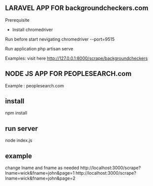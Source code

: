 LARAVEL APP FOR backgroundcheckers.com
---------
Prerequisite
- Install chromedriver

Run before start nevigating
chromedriver --port=9515

Run application 
php artisan serve

Examples: visit here
http://127.0.0.1:8000/scrape/backgroundcheckers


NODE JS APP FOR PEOPLESEARCH.com
-----------
Example : peoplesearch.com

install
----------------
npm install


run server
----------------
node index.js

example
---------------
change lname and fname as needed
http://localhost:3000/scrape?lname=wick&fname=john&page=1
http://localhost:3000/scrape?lname=wick&fname=john&page=2
